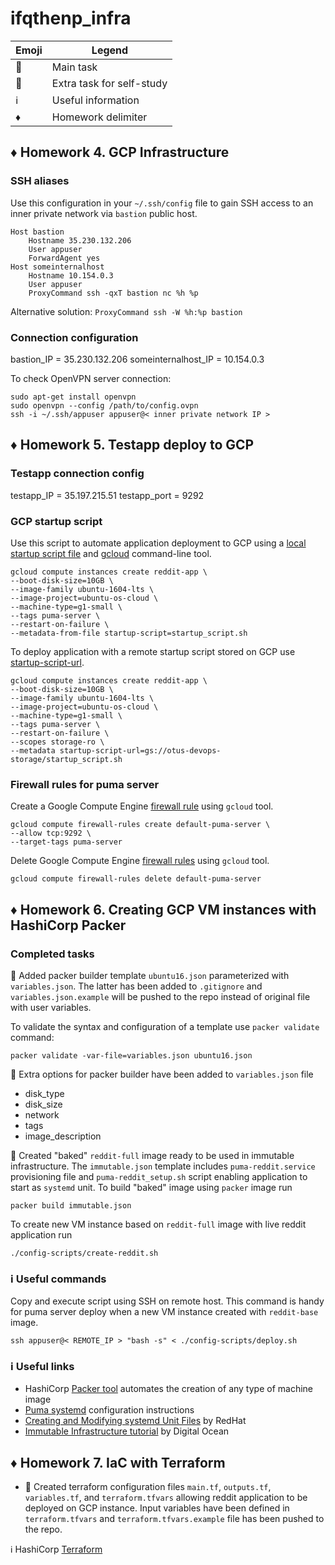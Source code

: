 # ifqthenp_infra

| Emoji | Legend |
| --- | --- |
| :large_blue_diamond: | Main task |
| :large_orange_diamond: | Extra task for self-study |
| :information_source: | Useful information |
| :diamonds: | Homework delimiter |

## :diamonds: Homework 4. GCP Infrastructure

### SSH aliases

Use this configuration in your `~/.ssh/config` file to gain SSH access
to an inner private network via `bastion` public host.

```shell
Host bastion
    Hostname 35.230.132.206
    User appuser
    ForwardAgent yes
Host someinternalhost
    Hostname 10.154.0.3
    User appuser
    ProxyCommand ssh -qxT bastion nc %h %p
```

Alternative solution: `ProxyCommand ssh -W %h:%p bastion`

### Connection configuration

bastion_IP = 35.230.132.206
someinternalhost_IP = 10.154.0.3

To check  OpenVPN server connection:

```shell
sudo apt-get install openvpn
sudo openvpn --config /path/to/config.ovpn
ssh -i ~/.ssh/appuser appuser@< inner private network IP >
```

## :diamonds: Homework 5. Testapp deploy to GCP

### Testapp connection config

testapp_IP = 35.197.215.51
testapp_port = 9292

### GCP startup script

Use this script to automate application deployment to GCP using a [local startup script file][1] and [gcloud][2] command-line tool.

```shell
gcloud compute instances create reddit-app \
--boot-disk-size=10GB \
--image-family ubuntu-1604-lts \
--image-project=ubuntu-os-cloud \
--machine-type=g1-small \
--tags puma-server \
--restart-on-failure \
--metadata-from-file startup-script=startup_script.sh
```

To deploy application with a remote startup script stored on GCP use [startup-script-url][3].

```shell
gcloud compute instances create reddit-app \
--boot-disk-size=10GB \
--image-family ubuntu-1604-lts \
--image-project=ubuntu-os-cloud \
--machine-type=g1-small \
--tags puma-server \
--restart-on-failure \
--scopes storage-ro \
--metadata startup-script-url=gs://otus-devops-storage/startup_script.sh
```

### Firewall rules for puma server

Create a Google Compute Engine [firewall rule][4] using `gcloud` tool.

```shell
gcloud compute firewall-rules create default-puma-server \
--allow tcp:9292 \
--target-tags puma-server
```

Delete Google Compute Engine [firewall rules][5] using `gcloud` tool.

```shell
gcloud compute firewall-rules delete default-puma-server
```

[1]: https://cloud.google.com/compute/docs/startupscript#using_a_local_startup_script_file
[2]: https://cloud.google.com/sdk/gcloud/
[3]: https://cloud.google.com/compute/docs/startupscript#cloud-storage
[4]: https://cloud.google.com/sdk/gcloud/reference/compute/firewall-rules/create
[5]: https://cloud.google.com/sdk/gcloud/reference/compute/firewall-rules/delete

## :diamonds: Homework 6. Creating GCP VM instances with HashiCorp Packer

### Completed tasks

:large_blue_diamond: Added packer builder template `ubuntu16.json` parameterized with `variables.json`. The latter has been added to `.gitignore` and `variables.json.example` will be pushed to the repo instead of original file with user variables.

To validate the syntax and configuration of a template use `packer validate` command:

```shell
packer validate -var-file=variables.json ubuntu16.json
```

:large_blue_diamond: Extra options for packer builder have been added to `variables.json` file

- disk_type
- disk_size
- network
- tags
- image_description

:large_orange_diamond: Created "baked" `reddit-full` image ready to be used in immutable infrastructure. The `immutable.json` template includes `puma-reddit.service` provisioning file and `puma-reddit_setup.sh` script enabling application to start as `systemd` unit. To build "baked" image using `packer` image run

```shell
packer build immutable.json
```

To create new VM instance based on `reddit-full` image with live reddit application run

```shell
./config-scripts/create-reddit.sh
```

### :information_source: Useful commands

Copy and execute script using SSH on remote host. This command is handy for puma server deploy when a new VM instance created with `reddit-base` image.

```shell
ssh appuser@< REMOTE_IP > "bash -s" < ./config-scripts/deploy.sh
```

### :information_source: Useful links

- HashiCorp [Packer tool][6] automates the creation of any type of machine image
- [Puma systemd][7] configuration instructions
- [Creating and Modifying systemd Unit Files][8] by RedHat
- [Immutable Infrastructure tutorial][9] by Digital Ocean

[6]: https://www.packer.io/downloads.html
[7]: https://github.com/puma/puma/blob/master/docs/systemd.md
[8]: https://access.redhat.com/documentation/en-us/red_hat_enterprise_linux/7/html/system_administrators_guide/sect-managing_services_with_systemd-unit_files
[9]: https://www.digitalocean.com/community/tutorials/what-is-immutable-infrastructure

## :diamonds: Homework 7. IaC with Terraform

- :large_blue_diamond: Created terraform configuration files `main.tf`, `outputs.tf`, `variables.tf`, and `terraform.tfvars` allowing reddit application to be deployed on GCP instance. Input variables have been defined in `terraform.tfvars` and `terraform.tfvars.example` file has been pushed to the repo.

:information_source: HashiCorp [Terraform][10]

[10]: https://www.terraform.io/docs/index.html
